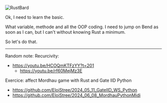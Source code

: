 ![RustBard](https://github.com/EloiStree/HelloRustBending/assets/20149493/43e9a175-91c2-496f-a96e-cd05c476ffc7)



Ok, I need to learn the basic.

What variable, methode and all the OOP coding. 
I need to jump on Bend as soon as I can, but I can't without knowing Rust a minimum.

So let's do that.




----------

Random note:
Recurcivity: 
- https://youtu.be/HCOQmKTFzYY?t=201
  - https://youtu.be/rf60MejMz3E


Exercice: affect Mordhau game with Rust and Gate IID Python
- https://github.com/EloiStree/2024_05_11_GateIID_WS_Python
- https://github.com/EloiStree/2024_06_08_MordhauPythonMidi
